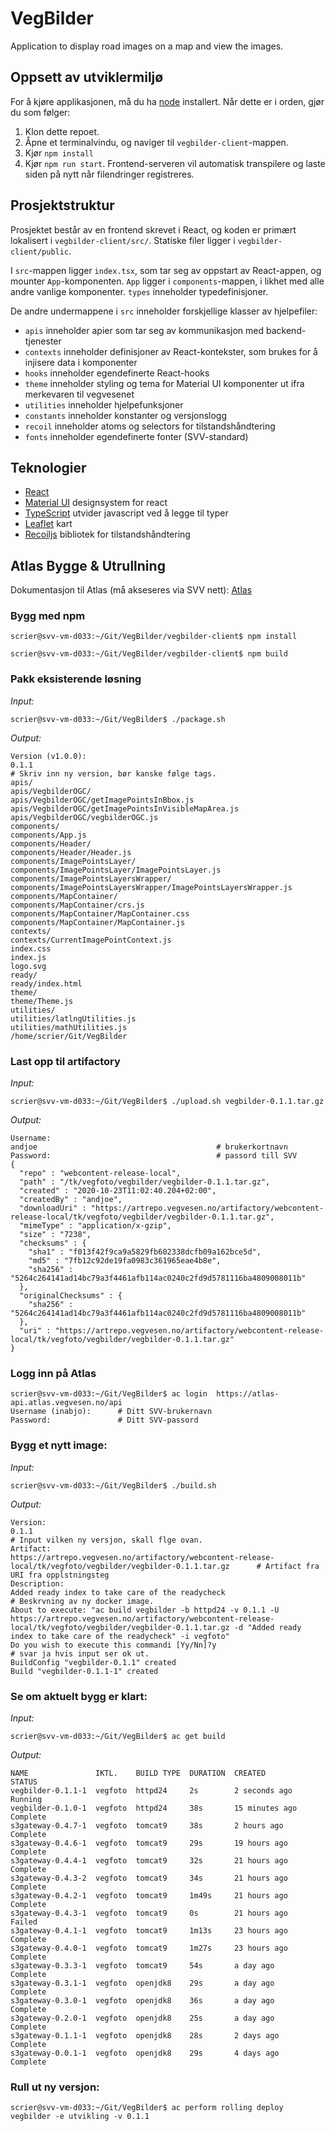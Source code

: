 # VegBilder
Application to display road images on a map and view the images. 


## Oppsett av utviklermiljø

For å kjøre applikasjonen, må du ha [node](https://nodejs.org/) installert. Når dette er i orden, gjør du som følger:

1. Klon dette repoet.
2. Åpne et terminalvindu, og naviger til `vegbilder-client`-mappen.
3. Kjør `npm install`
4. Kjør `npm run start`. Frontend-serveren vil automatisk transpilere og laste siden på nytt når filendringer registreres.

## Prosjektstruktur

Prosjektet består av en frontend skrevet i React, og koden er primært lokalisert i `vegbilder-client/src/`. Statiske filer ligger i `vegbilder-client/public`.

I `src`-mappen ligger `index.tsx`, som tar seg av oppstart av React-appen, og mounter `App`-komponenten. `App` ligger i `components`-mappen, i likhet med alle andre vanlige komponenter. `types` inneholder typedefinisjoner.

De andre undermappene i `src` inneholder forskjellige klasser av hjelpefiler:

- `apis` inneholder apier som tar seg av kommunikasjon med backend-tjenester
- `contexts` inneholder definisjoner av React-kontekster, som brukes for å injisere data i komponenter
- `hooks` inneholder egendefinerte React-hooks
- `theme` inneholder styling og tema for Material UI komponenter ut ifra merkevaren til vegvesenet
- `utilities` inneholder hjelpefunksjoner
- `constants` inneholder konstanter og versjonslogg
- `recoil` inneholder atoms og selectors for tilstandshåndtering 
-  `fonts` inneholder egendefinerte fonter (SVV-standard)

## Teknologier

- [React](https://reactjs.org/)
- [Material UI](https://material-ui.com/) designsystem for react
- [TypeScript](https://www.typescriptlang.org/) utvider javascript ved å legge til typer
- [Leaflet](https://leafletjs.com/) kart
- [Recoiljs](https://recoiljs.org/) bibliotek for tilstandshåndtering

## Atlas Bygge & Utrullning

Dokumentasjon til Atlas (må akseseres via SVV nett): [Atlas](https://atlas-docs.atlas.vegvesen.no/atlas-dokumentasjon/)

### Bygg med npm

```
scrier@svv-vm-d033:~/Git/VegBilder/vegbilder-client$ npm install
```

```
scrier@svv-vm-d033:~/Git/VegBilder/vegbilder-client$ npm build
```

### Pakk eksisterende løsning

*Input:*

```
scrier@svv-vm-d033:~/Git/VegBilder$ ./package.sh
```

*Output:*

```
Version (v1.0.0):
0.1.1                                                                    # Skriv inn ny version, bør kanske følge tags.
apis/
apis/VegbilderOGC/
apis/VegbilderOGC/getImagePointsInBbox.js
apis/VegbilderOGC/getImagePointsInVisibleMapArea.js
apis/VegbilderOGC/vegbilderOGC.js
components/
components/App.js
components/Header/
components/Header/Header.js
components/ImagePointsLayer/
components/ImagePointsLayer/ImagePointsLayer.js
components/ImagePointsLayersWrapper/
components/ImagePointsLayersWrapper/ImagePointsLayersWrapper.js
components/MapContainer/
components/MapContainer/crs.js
components/MapContainer/MapContainer.css
components/MapContainer/MapContainer.js
contexts/
contexts/CurrentImagePointContext.js
index.css
index.js
logo.svg
ready/
ready/index.html
theme/
theme/Theme.js
utilities/
utilities/latlngUtilities.js
utilities/mathUtilities.js
/home/scrier/Git/VegBilder
```

### Last opp til artifactory

*Input:*

```
scrier@svv-vm-d033:~/Git/VegBilder$ ./upload.sh vegbilder-0.1.1.tar.gz
```

*Output:*

```
Username:
andjoe                                        # brukerkortnavn
Password:                                     # passord till SVV
{
  "repo" : "webcontent-release-local",
  "path" : "/tk/vegfoto/vegbilder/vegbilder-0.1.1.tar.gz",
  "created" : "2020-10-23T11:02:40.204+02:00",
  "createdBy" : "andjoe",
  "downloadUri" : "https://artrepo.vegvesen.no/artifactory/webcontent-release-local/tk/vegfoto/vegbilder/vegbilder-0.1.1.tar.gz",
  "mimeType" : "application/x-gzip",
  "size" : "7238",
  "checksums" : {
    "sha1" : "f013f42f9ca9a5829fb602338dcfb09a162bce5d",
    "md5" : "7fb12c92de19fa0983c361965eae4b8e",
    "sha256" : "5264c264141ad14bc79a3f4461afb114ac0240c2fd9d5781116ba4809008011b"
  },
  "originalChecksums" : {
    "sha256" : "5264c264141ad14bc79a3f4461afb114ac0240c2fd9d5781116ba4809008011b"
  },
  "uri" : "https://artrepo.vegvesen.no/artifactory/webcontent-release-local/tk/vegfoto/vegbilder/vegbilder-0.1.1.tar.gz"
}
```
### Logg inn på Atlas

```
scrier@svv-vm-d033:~/Git/VegBilder$ ac login  https://atlas-api.atlas.vegvesen.no/api
Username (inabjo):      # Ditt SVV-brukernavn
Password:               # Ditt SVV-passord
```

### Bygg et nytt image:

*Input:*

```
scrier@svv-vm-d033:~/Git/VegBilder$ ./build.sh
```

*Output:*

```
Version:
0.1.1                                                                                                             # Input vilken ny versjon, skall flge ovan.
Artifact:
https://artrepo.vegvesen.no/artifactory/webcontent-release-local/tk/vegfoto/vegbilder/vegbilder-0.1.1.tar.gz      # Artifact fra URI fra opplstningsteg
Description:
Added ready index to take care of the readycheck                                                                  # Beskrvning av ny docker image.
About to execute: "ac build vegbilder -b httpd24 -v 0.1.1 -U https://artrepo.vegvesen.no/artifactory/webcontent-release-local/tk/vegfoto/vegbilder/vegbilder-0.1.1.tar.gz -d "Added ready index to take care of the readycheck" -i vegfoto"
Do you wish to execute this commandi [Yy/Nn]?y                                                                    # svar ja hvis input ser ok ut.
BuildConfig "vegbilder-0.1.1" created
Build "vegbilder-0.1.1-1" created
```

### Se om aktuelt bygg er klart:

*Input:* 

```
scrier@svv-vm-d033:~/Git/VegBilder$ ac get build
```

*Output:*

```
NAME               IKTL.    BUILD TYPE  DURATION  CREATED         STATUS
vegbilder-0.1.1-1  vegfoto  httpd24     2s        2 seconds ago   Running
vegbilder-0.1.0-1  vegfoto  httpd24     38s       15 minutes ago  Complete
s3gateway-0.4.7-1  vegfoto  tomcat9     38s       2 hours ago     Complete
s3gateway-0.4.6-1  vegfoto  tomcat9     29s       19 hours ago    Complete
s3gateway-0.4.4-1  vegfoto  tomcat9     32s       21 hours ago    Complete
s3gateway-0.4.3-2  vegfoto  tomcat9     34s       21 hours ago    Complete
s3gateway-0.4.2-1  vegfoto  tomcat9     1m49s     21 hours ago    Complete
s3gateway-0.4.3-1  vegfoto  tomcat9     0s        21 hours ago    Failed
s3gateway-0.4.1-1  vegfoto  tomcat9     1m13s     23 hours ago    Complete
s3gateway-0.4.0-1  vegfoto  tomcat9     1m27s     23 hours ago    Complete
s3gateway-0.3.3-1  vegfoto  tomcat9     54s       a day ago       Complete
s3gateway-0.3.1-1  vegfoto  openjdk8    29s       a day ago       Complete
s3gateway-0.3.0-1  vegfoto  openjdk8    36s       a day ago       Complete
s3gateway-0.2.0-1  vegfoto  openjdk8    25s       a day ago       Complete
s3gateway-0.1.1-1  vegfoto  openjdk8    28s       2 days ago      Complete
s3gateway-0.0.1-1  vegfoto  openjdk8    29s       4 days ago      Complete
```

### Rull ut ny versjon:

```
scrier@svv-vm-d033:~/Git/VegBilder$ ac perform rolling deploy vegbilder -e utvikling -v 0.1.1
```


